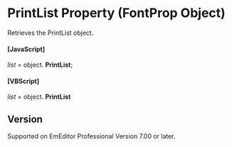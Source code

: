 # PrintList Property (FontProp Object)

Retrieves the PrintList object.

#### \[JavaScript\]

_list_ = object. **PrintList**;

#### \[VBScript\]

_list_ = object. **PrintList**

## Version

Supported on EmEditor Professional Version 7.00 or later.